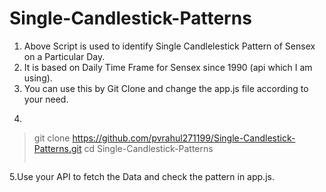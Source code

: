 # Single-Candlestick-Patterns
1. Above Script is used to identify Single Candlelestick Pattern of Sensex on a Particular Day.
2. It is based on Daily Time Frame for Sensex since 1990 (api which I am using).
3. You can use this by Git Clone and change the app.js file according to your need.
4. ```sh
> git clone https://github.com/pvrahul271199/Single-Candlestick-Patterns.git
> cd Single-Candlestick-Patterns
> ```
5.Use your API to fetch the Data and check the pattern in app.js.
